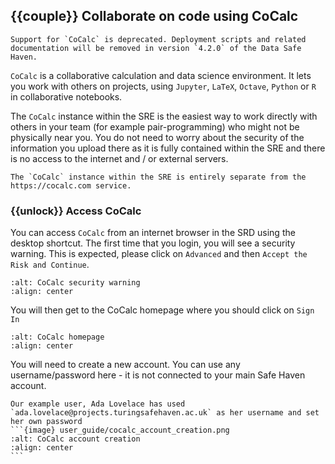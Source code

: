 ## {{couple}} Collaborate on code using CoCalc

```{warning}
Support for `CoCalc` is deprecated. Deployment scripts and related documentation will be removed in version `4.2.0` of the Data Safe Haven.
```

`CoCalc` is a collaborative calculation and data science environment.
It lets you work with others on projects, using `Jupyter`, `LaTeX`, `Octave`, `Python` or `R` in collaborative notebooks.

The `CoCalc` instance within the SRE is the easiest way to work directly with others in your team (for example pair-programming) who might not be physically near you.
You do not need to worry about the security of the information you upload there as it is fully contained within the SRE and there is no access to the internet and / or external servers.

```{important}
The `CoCalc` instance within the SRE is entirely separate from the https://cocalc.com service.
```

### {{unlock}} Access CoCalc

You can access `CoCalc` from an internet browser in the SRD using the desktop shortcut.
The first time that you login, you will see a security warning.
This is expected, please click on `Advanced` and then `Accept the Risk and Continue`.

```{image} user_guide/cocalc_security_warning.png
:alt: CoCalc security warning
:align: center
```

You will then get to the CoCalc homepage where you should click on `Sign In`

```{image} user_guide/cocalc_homepage.png
:alt: CoCalc homepage
:align: center
```

You will need to create a new account.
You can use any username/password here - it is not connected to your main Safe Haven account.

````{note}
Our example user, Ada Lovelace has used `ada.lovelace@projects.turingsafehaven.ac.uk` as her username and set her own password
```{image} user_guide/cocalc_account_creation.png
:alt: CoCalc account creation
:align: center
```
````
